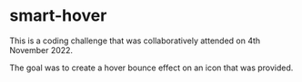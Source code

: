 # smart-hover
This is a coding challenge that was collaboratively attended on 4th November 2022. 

The goal was to create a hover bounce effect on an icon that was provided.
